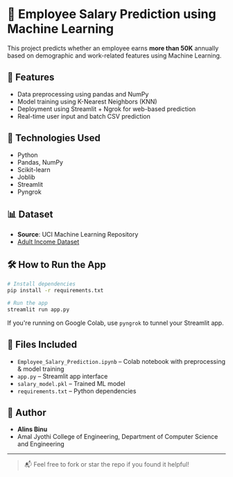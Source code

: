 # 💼 Employee Salary Prediction using Machine Learning

This project predicts whether an employee earns **more than 50K** annually based on demographic and work-related features using Machine Learning.

## 📌 Features
- Data preprocessing using pandas and NumPy
- Model training using K-Nearest Neighbors (KNN)
- Deployment using Streamlit + Ngrok for web-based prediction
- Real-time user input and batch CSV prediction

## 🚀 Technologies Used
- Python
- Pandas, NumPy
- Scikit-learn
- Joblib
- Streamlit
- Pyngrok

## 📊 Dataset
- **Source**: UCI Machine Learning Repository  
- [Adult Income Dataset](https://archive.ics.uci.edu/ml/datasets/adult)

## 🛠 How to Run the App

```bash
# Install dependencies
pip install -r requirements.txt

# Run the app
streamlit run app.py
```

If you're running on Google Colab, use `pyngrok` to tunnel your Streamlit app.

## 📎 Files Included
- `Employee_Salary_Prediction.ipynb` – Colab notebook with preprocessing & model training
- `app.py` – Streamlit app interface
- `salary_model.pkl` – Trained ML model
- `requirements.txt` – Python dependencies

## 👤 Author
- **Alins Binu**  
- Amal Jyothi College of Engineering, Department of Computer Science and Engineering

---

> 📬 Feel free to fork or star the repo if you found it helpful!